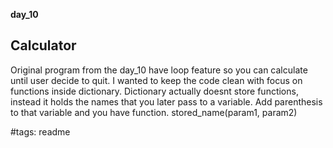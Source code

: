 **day_10**
## Calculator  
Original program from the day_10 have loop feature so you can calculate
until user decide to quit. I wanted to keep the code clean with focus
on functions inside dictionary. Dictionary actually doesnt store functions,
instead it holds the names that you later pass to a variable.
Add parenthesis to that variable and you have function.
stored_name(param1, param2)

#tags: readme